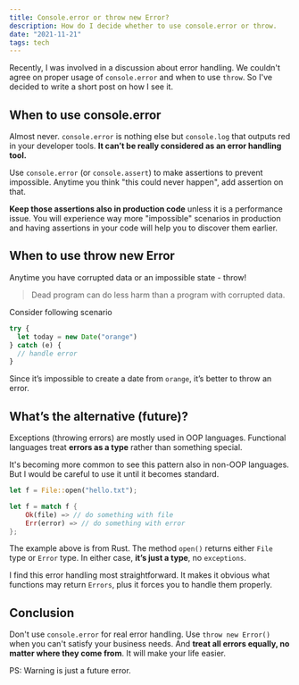 ```yaml
---
title: Console.error or throw new Error?
description: How do I decide whether to use console.error or throw.
date: "2021-11-21"
tags: tech
---
```


Recently, I was involved in a discussion about error handling. We couldn't agree on proper usage of `console.error` and when to use `throw`. So I've decided to write a short post on how I see it.

## When to use console.error

Almost never. `console.error` is nothing else but `console.log` that outputs red in your developer tools. **It can’t be really considered as an error handling tool.**

Use `console.error` (or `console.assert`) to make assertions to prevent impossible. Anytime you think "this could never happen", add assertion on that.

**Keep those assertions also in production code** unless it is a performance issue. You will experience way more "impossible" scenarios in production and having assertions in your code will help you to discover them earlier.

## When to use throw new Error

Anytime you have corrupted data or an impossible state - throw!

> Dead program can do less harm than a program with corrupted data.

Consider following scenario

```js
try {
  let today = new Date("orange")
} catch (e) {
  // handle error
}
```

Since it’s impossible to create a date from `orange`, it’s better to throw an error.

## What’s the alternative (future)?

Exceptions (throwing errors) are mostly used in OOP languages. Functional languages treat **errors as a type** rather than something special.

It's becoming more common to see this pattern also in non-OOP languages. But I would be careful to use it until it becomes standard.

```rust
let f = File::open("hello.txt");

let f = match f {
    Ok(file) => // do something with file
    Err(error) => // do something with error
};
```

The example above is from Rust. The method `open()` returns either `File` type or `Error` type. In either case, **it’s just a type**, no `exceptions`.

I find this error handling most straightforward. It makes it obvious what functions may return `Errors`, plus it forces you to handle them properly.

## Conclusion

Don't use `console.error` for real error handling. Use `throw new Error()` when you can't satisfy your business needs. And **treat all errors equally, no matter where they come from**. It will make your life easier.

PS: Warning is just a future error.
